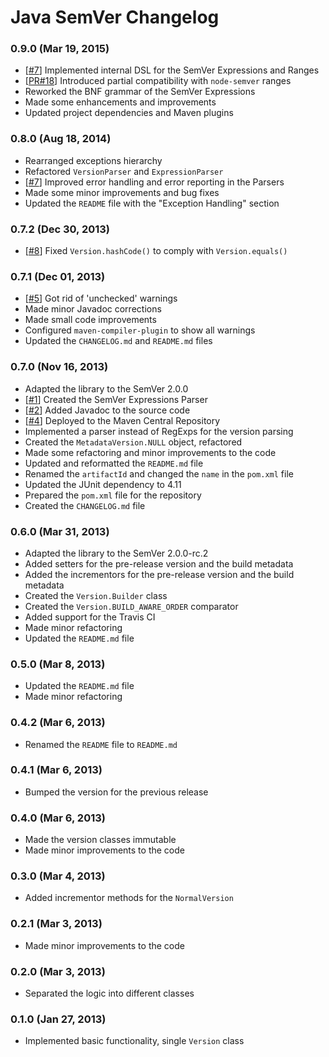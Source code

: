 Java SemVer Changelog
=====================

### 0.9.0 (Mar 19, 2015) ###
* [[#7](https://github.com/zafarkhaja/jsemver/issues/6)] Implemented internal DSL for the SemVer Expressions and Ranges
* [[PR#18](https://github.com/zafarkhaja/jsemver/pull/18)] Introduced partial compatibility with `node-semver` ranges
* Reworked the BNF grammar of the SemVer Expressions
* Made some enhancements and improvements
* Updated project dependencies and Maven plugins

### 0.8.0 (Aug 18, 2014) ###
* Rearranged exceptions hierarchy
* Refactored `VersionParser` and `ExpressionParser`
* [[#7](https://github.com/zafarkhaja/jsemver/issues/7)] Improved error handling and error reporting in the Parsers
* Made some minor improvements and bug fixes
* Updated the `README` file with the "Exception Handling" section

### 0.7.2 (Dec 30, 2013) ###
* [[#8](https://github.com/zafarkhaja/jsemver/issues/8)] Fixed `Version.hashCode()` to comply with `Version.equals()`

### 0.7.1 (Dec 01, 2013) ###
* [[#5](https://github.com/zafarkhaja/jsemver/issues/5)] Got rid of 'unchecked' warnings
* Made minor Javadoc corrections
* Made small code improvements
* Configured `maven-compiler-plugin` to show all warnings
* Updated the `CHANGELOG.md` and `README.md` files

### 0.7.0 (Nov 16, 2013) ###
* Adapted the library to the SemVer 2.0.0
* [[#1](https://github.com/zafarkhaja/jsemver/issues/1)] Created the SemVer Expressions Parser
* [[#2](https://github.com/zafarkhaja/jsemver/issues/2)] Added Javadoc to the source code
* [[#4](https://github.com/zafarkhaja/jsemver/issues/4)] Deployed to the Maven Central Repository
* Implemented a parser instead of RegExps for the version parsing
* Created the `MetadataVersion.NULL` object, refactored
* Made some refactoring and minor improvements to the code
* Updated and reformatted the `README.md` file
* Renamed the `artifactId` and changed the `name` in the `pom.xml` file
* Updated the JUnit dependency to 4.11
* Prepared the `pom.xml` file for the repository
* Created the `CHANGELOG.md` file

### 0.6.0 (Mar 31, 2013) ###
* Adapted the library to the SemVer 2.0.0-rc.2
* Added setters for the pre-release version and the build metadata
* Added the incrementors for the pre-release version and the build metadata
* Created the `Version.Builder` class
* Created the `Version.BUILD_AWARE_ORDER` comparator
* Added support for the Travis CI
* Made minor refactoring
* Updated the `README.md` file

### 0.5.0 (Mar 8, 2013) ###
* Updated the `README.md` file
* Made minor refactoring

### 0.4.2 (Mar 6, 2013) ###
* Renamed the `README` file to `README.md`

### 0.4.1 (Mar 6, 2013) ###
* Bumped the version for the previous release

### 0.4.0 (Mar 6, 2013) ###
* Made the version classes immutable
* Made minor improvements to the code

### 0.3.0 (Mar 4, 2013) ###
* Added incrementor methods for the `NormalVersion`

### 0.2.1 (Mar 3, 2013) ###
* Made minor improvements to the code

### 0.2.0 (Mar 3, 2013) ###
* Separated the logic into different classes

### 0.1.0 (Jan 27, 2013) ###
* Implemented basic functionality, single `Version` class
